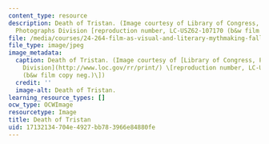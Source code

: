 ```yaml
---
content_type: resource
description: Death of Tristan. (Image courtesy of Library of Congress, Prints and
  Photographs Division [reproduction number, LC-USZ62-107170 (b&w film copy neg.)])
file: /media/courses/24-264-film-as-visual-and-literary-mythmaking-fall-2005/17132134704e4927bb783966e84880fe_24-264f05.jpg
file_type: image/jpeg
image_metadata:
  caption: Death of Tristan. (Image courtesy of [Library of Congress, Prints and Photographs
    Division](http://www.loc.gov/rr/print/) \[reproduction number, LC-USZ62-107170
    (b&w film copy neg.)\])
  credit: ''
  image-alt: Death of Tristan.
learning_resource_types: []
ocw_type: OCWImage
resourcetype: Image
title: Death of Tristan
uid: 17132134-704e-4927-bb78-3966e84880fe
---
```

